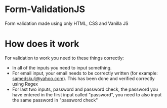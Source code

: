 # Form-ValidationJS
Form validation made using only HTML, CSS and Vanilla JS
# How does it work
For validation to work you need to these things correctly: 
* In all of the inputs you need to input something. 
* For email input, your email needs to be correctly written (for example: samedskulj@yahoo.com). This has been done and verified correctly using Regex
* For last two inputs, password and password check, the password you have entered in the first input called "password", you need to also input the same password in "password check"
#

